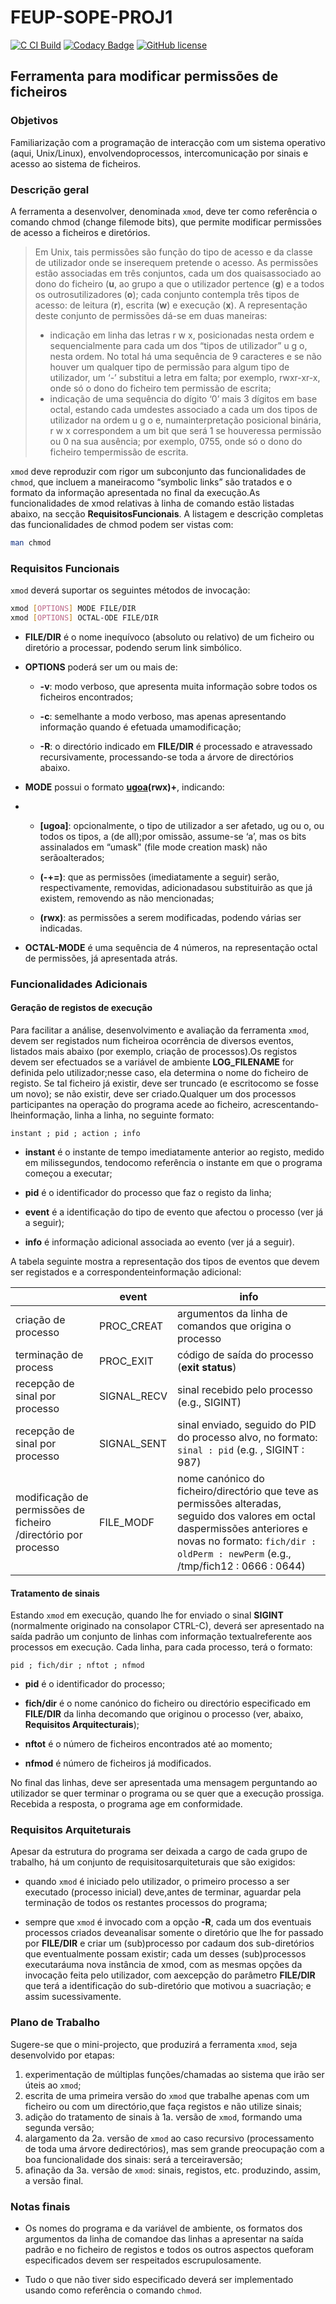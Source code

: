 # FEUP-SOPE-PROJ1

[![C CI Build](https://github.com/angelacoelho01/FEUP-SOPE-PROJ1/actions/workflows/c_build.yml/badge.svg)](https://github.com/angelacoelho01/FEUP-SOPE-PROJ1/actions/workflows/c_build.yml)
[![Codacy Badge](https://app.codacy.com/project/badge/Grade/dacd9d83738d4f6c9ad5a1fc7bb11748)](https://www.codacy.com?utm_source=github.com&amp;utm_medium=referral&amp;utm_content=angelacoelho01/FEUP-SOPE-PROJ1&amp;utm_campaign=Badge_Grade)
[![GitHub license](https://img.shields.io/github/license/ctrlMarcio/feup-sope-proj2?color=blue)](https://github.com/angelacoelho01/FEUP-SOPE-PROJ1/blob/main/LICENSE)

## Ferramenta para modificar permissões de ficheiros

### Objetivos
Familiarização com a programação de interacção com um sistema operativo (aqui, Unix/Linux), envolvendoprocessos, intercomunicação por sinais e acesso ao sistema de ficheiros.

### Descrição geral
A ferramenta a desenvolver, denominada `xmod`,  deve ter como referência o comando  chmod  (change filemode bits), que permite modificar permissões de acesso a ficheiros e diretórios.

>   Em Unix, tais permissões são função do tipo de acesso e da classe de utilizador onde se inserequem pretende o acesso. As permissões estão associadas em três conjuntos, cada um dos quaisassociado ao dono do ficheiro (**u**, ao grupo a que o utilizador pertence (**g**) e a todos os outrosutilizadores (**o**); cada conjunto contempla três tipos   de acesso: de leitura (**r**), escrita (**w**) e execução (**x**).
>   A representação deste conjunto de permissões dá-se em duas maneiras:
>   - indicação em linha das letras r w x, posicionadas nesta ordem e sequencialmente para cada um dos “tipos de utilizador” u g o, nesta ordem. No total há uma sequência de 9 caracteres e se não houver um qualquer tipo de permissão para algum tipo de utilizador, um ‘-’ substitui a letra em falta; por exemplo, rwxr-xr-x, onde só o dono do ficheiro tem permissão de escrita;    
>   - indicação de uma sequência do dígito ‘0’ mais 3 dígitos em base octal, estando cada umdestes   associado   a   cada   um   dos   tipos   de   utilizador   na   ordem  u g  o  e,   numainterpretação posicional binária,  r w x  correspondem a um bit que será  1  se houveressa permissão ou 0 na sua ausência; por exemplo, 0755, onde só o dono do ficheiro tempermissão de escrita.

`xmod`  deve reproduzir com rigor um subconjunto das funcionalidades de `chmod`, que incluem a maneiracomo “symbolic links” são tratados e o formato da informação apresentada no final da execução.As funcionalidades de xmod relativas   à linha de comando estão listadas   abaixo, na secção __RequisitosFuncionais__. A listagem e descrição completas das funcionalidades de chmod podem ser vistas com:
```sh
man chmod
```

### Requisitos Funcionais

`xmod` deverá suportar os seguintes métodos de invocação:

```sh
xmod [OPTIONS] MODE FILE/DIR
xmod [OPTIONS] OCTAL-ODE FILE/DIR
```
-   **FILE/DIR** é o nome inequívoco (absoluto ou relativo) de um ficheiro ou diretório a processar, podendo serum link simbólico.

-   **OPTIONS** poderá ser um ou mais de:
     
    -   **-v**: modo verboso, que apresenta muita informação sobre todos os ficheiros encontrados;
       
    -   **-c**: semelhante a modo verboso, mas apenas apresentando informação quando é efetuada umamodificação;
       
    -   **-R**: o directório indicado em **FILE/DIR** é processado e atravessado recursivamente, processando-se toda a árvore de directórios abaixo.

-   **MODE** possui o formato __[ugoa](-+=)(rwx)+__, indicando:
-   
    -   **[ugoa]**: opcionalmente, o tipo de utilizador a ser afetado, ug ou o, ou todos os tipos, a (de all);por omissão, assume-se ‘a’, mas os bits assinalados em “umask" (file mode creation mask) não serãoalterados;
  
    -   **(-+=)**: que as permissões (imediatamente a seguir) serão, respectivamente, removidas, adicionadasou substituirão as que já existem, removendo as não mencionadas;

    -   **(rwx)**: as permissões a serem modificadas, podendo várias ser indicadas.

-   **OCTAL-MODE**  é uma sequência de 4 números, na representação octal de permissões, já apresentada atrás.

### Funcionalidades Adicionais

#### Geração de registos de execução

Para facilitar a análise, desenvolvimento e avaliação da ferramenta `xmod`, devem ser registados num ficheiroa   ocorrência   de   diversos   eventos,   listados   mais   abaixo   (por   exemplo,   criação   de   processos).Os registos devem ser efectuados se a variável de ambiente  **LOG_FILENAME**  for definida pelo utilizador;nesse caso, ela determina o nome do ficheiro de registo. Se tal ficheiro já existir, deve ser truncado (e escritocomo se fosse um novo); se não existir, deve ser criado.Qualquer   um   dos   processos   participantes   na   operação   do   programa   acede   ao   ficheiro,   acrescentando-lheinformação, linha a linha, no seguinte formato:

```
instant ; pid ; action ; info
```

-   **instant** é o instante de tempo imediatamente anterior ao registo, medido em milissegundos, tendocomo referência o instante em que o programa começou a executar;
- **pid** é o identificador do processo que faz o registo da linha;

-   **event** é a identificação do tipo de evento que afectou o processo (ver já a seguir);

-   **info** é informação adicional associada ao evento (ver já a seguir).

A tabela seguinte mostra a representação dos tipos de eventos que devem ser registados e a correspondenteinformação adicional:

| | **event** | **info**|
| --- | --- | --- |
| criação de processo | PROC_CREAT | argumentos da linha de comandos que origina o processo |
| terminação de process | PROC_EXIT | código de saída do processo (__exit status__) |
| recepção de sinal por processo | SIGNAL_RECV | sinal recebido pelo processo (e.g., SIGINT) |
| recepção de sinal por processo | SIGNAL_SENT | sinal enviado, seguido do PID do processo alvo, no formato: `sinal : pid` (e.g. , SIGINT : 987) |
| modificação de permissões de ficheiro /directório por processo | FILE_MODF | nome canónico do ficheiro/directório que teve as permissões alteradas, seguido dos valores em octal daspermissões anteriores e novas no formato: `fich/dir : oldPerm : newPerm` (e.g., /tmp/fich12 : 0666 : 0644) |

#### Tratamento de sinais

Estando  `xmod`  em execução, quando lhe for enviado o sinal  **SIGINT**  (normalmente originado na consolapor  CTRL-C),   deverá   ser   apresentado   na   saída   padrão   um   conjunto   de   linhas   com   informação   textualreferente aos processos em execução. Cada linha, para cada processo, terá o formato:

```
pid ; fich/dir ; nftot ; nfmod
```

-   **pid** é o identificador do processo;
   
-   **fich/dir**  é o nome canónico do ficheiro ou directório especificado em  **FILE/DIR**  da linha decomando que originou o processo (ver, abaixo, __Requisitos Arquitecturais__);

-   **nftot** é o número de ficheiros encontrados até ao momento;

-   **nfmod** é número de ficheiros já modificados.

No final das linhas, deve ser apresentada uma mensagem perguntando ao utilizador se quer terminar o programa ou se quer que a execução prossiga. Recebida a resposta, o programa age em conformidade.

### Requisitos Arquiteturais

Apesar da estrutura do programa ser deixada a cargo de cada grupo de trabalho, há um conjunto de requisitosarquiteturais que são exigidos:

-   quando `xmod` é iniciado pelo utilizador, o primeiro processo a ser executado (processo inicial) deve,antes de terminar, aguardar pela terminação de todos os restantes processos do programa;
  
-   sempre   que  `xmod`  é   invocado   com   a   opção  **-R**,   cada   um   dos   eventuais   processos   criados   deveanalisar somente o diretório que lhe for passado por **FILE/DIR** e criar um (sub)processo por cadaum dos sub-diretórios que eventualmente possam existir; cada um desses (sub)processos executaráuma   nova   instância   de  xmod,   com   as   mesmas   opções   da   invocação   feita   pelo   utilizador,   com   aexcepção   do   parâmetro  **FILE/DIR**  que   terá   a   identificação   do   sub-diretório   que   motivou   a   suacriação; e assim sucessivamente.

### Plano de Trabalho

Sugere-se que o mini-projecto, que produzirá a ferramenta `xmod`, seja desenvolvido por etapas:

1.  experimentação de múltiplas funções/chamadas ao sistema que irão ser úteis ao `xmod`;
2.   escrita de uma primeira versão do `xmod` que trabalhe apenas com um ficheiro ou com um directório,que faça registos e não utilize sinais;
3.   adição do tratamento de sinais à 1a. versão de `xmod`, formando uma segunda versão;
4.    alargamento   da   2a.   versão   de  `xmod`  ao   caso   recursivo   (processamento   de   toda   uma   árvore   dedirectórios),   mas   sem   grande   preocupação   com   a   boa   funcionalidade   dos   sinais:   será   a   terceiraversão;
5.    afinação da 3a. versão de `xmod`: sinais, registos, etc. produzindo, assim, a versão final.

### Notas finais

-   Os nomes do programa e da variável de ambiente, os formatos dos argumentos da linha de comandoe das linhas a apresentar na saída padrão e no ficheiro de registos e todos os outros aspectos queforam especificados devem ser respeitados escrupulosamente.

-   Tudo o que não tiver sido especificado deverá ser implementado usando como referência o comando `chmod`.